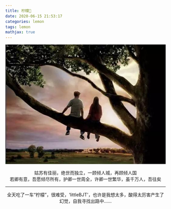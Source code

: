 ```yaml
---
title: 柠檬🍋
date: 2020-06-15 21:53:17
categories: lemon
tags: lemon
mathjax: true
---
```


![image](heartbeat.jpeg)

<center>姑苏有佳丽，绝世而独立，一顾倾人城，再顾倾人国</center>

<center>若卿有意，吾愿倾尽所有，护卿一世周全，许卿一世繁华，虽千万人，吾往矣</center>

<hr/>
<center>全天吃了一车“柠檬”，很难受，‘littleBJT’，也许是我想太多，酸得太厉害产生了幻觉，自我寻找出路中......</center>

